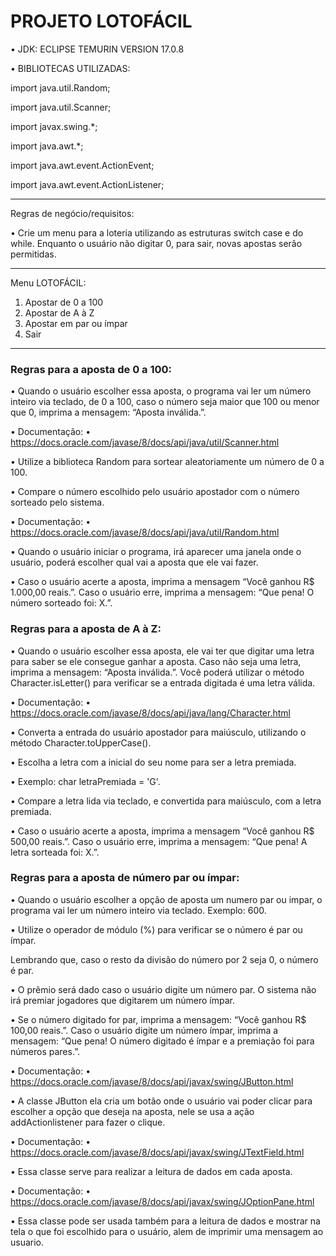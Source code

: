# PROJETO LOTOFÁCIL

• JDK: ECLIPSE TEMURIN VERSION 17.0.8

• BIBLIOTECAS UTILIZADAS: 

import java.util.Random;

import java.util.Scanner;

import javax.swing.*;

import java.awt.*;

import java.awt.event.ActionEvent;

import java.awt.event.ActionListener;

**************************
Regras de negócio/requisitos:

• Crie um menu para a loteria utilizando as estruturas switch case e do while. Enquanto
o usuário não digitar 0, para sair, novas apostas serão permitidas.

**************************
Menu LOTOFÁCIL:
1) Apostar de 0 a 100
2) Apostar de A à Z
3) Apostar em par ou ímpar
0) Sair
**************************
### Regras para a aposta de 0 a 100:

• Quando o usuário escolher essa aposta, o programa vai ler um número inteiro 
via teclado, de 0 a 100, caso o número seja maior que 100 ou menor que 0, 
imprima a mensagem: “Aposta inválida.”.

• Documentação:
• https://docs.oracle.com/javase/8/docs/api/java/util/Scanner.html

• Utilize a biblioteca Random para sortear aleatoriamente um número de 0 a 100.

• Compare o número escolhido pelo usuário apostador com o número sorteado pelo
sistema.

• Documentação:
• https://docs.oracle.com/javase/8/docs/api/java/util/Random.html

• Quando o usuário iniciar o programa, irá aparecer uma janela onde o usuário,
poderá escolher qual vai a aposta que ele vai fazer.

• Caso o usuário acerte a aposta, imprima a mensagem “Você ganhou R$ 1.000,00
reais.”. Caso o usuário erre, imprima a mensagem: “Que pena! O número sorteado
foi: X.”.

### Regras para a aposta de A à Z: 

• Quando o usuário escolher essa aposta, ele vai ter que digitar uma letra para 
saber se ele consegue ganhar a aposta. Caso não seja uma letra, imprima a
mensagem: “Aposta inválida.”. Você poderá utilizar o método Character.isLetter()
para verificar se a entrada digitada é uma letra válida.

• Documentação:
• https://docs.oracle.com/javase/8/docs/api/java/lang/Character.html

• Converta a entrada do usuário apostador para maiúsculo, utilizando o método
Character.toUpperCase().

• Escolha a letra com a inicial do seu nome para ser a letra premiada.

• Exemplo: char letraPremiada = 'G'.

• Compare a letra lida via teclado, e convertida para maiúsculo, com a letra premiada.

• Caso o usuário acerte a aposta, imprima a mensagem “Você ganhou R$ 500,00
reais.”. Caso o usuário erre, imprima a mensagem: “Que pena! A letra sorteada foi:
X.”.

### Regras para a aposta de número par ou ímpar:

• Quando o usuário escolher a opção de aposta um numero par ou impar, o programa 
vai ler um número inteiro via teclado. Exemplo: 600.

• Utilize o operador de módulo (%) para verificar se o número é par ou ímpar.

Lembrando que, caso o resto da divisão do número por 2 seja 0, o número é par.

• O prêmio será dado caso o usuário digite um número par. O sistema não irá
premiar jogadores que digitarem um número ímpar.

• Se o número digitado for par, imprima a mensagem: “Você ganhou R$ 100,00
reais.”. Caso o usuário digite um número ímpar, imprima a mensagem: “Que pena!
O número digitado é ímpar e a premiação foi para números pares.”.


• Documentação:
• https://docs.oracle.com/javase/8/docs/api/javax/swing/JButton.html

• A classe JButton ela cria um botão onde o usuário vai poder clicar para escolher a opção que deseja na aposta,
nele se usa a ação addActionlistener para fazer o clique.

• Documentação:
• https://docs.oracle.com/javase/8/docs/api/javax/swing/JTextField.html

• Essa classe serve para realizar a leitura de dados em cada aposta.

• Documentação:
• https://docs.oracle.com/javase/8/docs/api/javax/swing/JOptionPane.html

• Essa classe pode ser usada também para a leitura de dados e mostrar na tela o que foi escolhido para o usuário, alem de imprimir uma mensagem ao usuario.
